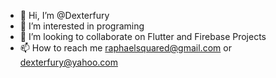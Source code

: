 - 👋 Hi, I’m @Dexterfury
- 👀 I’m interested in programing
- 💞️ I’m looking to collaborate on Flutter and Firebase Projects
- 📫 How to reach me raphaelsquared@gmail.com or dexterfury@yahoo.com

<!---
Dexterfury/Dexterfury is a ✨ special ✨ repository because its `README.md` (this file) appears on your GitHub profile.
You can click the Preview link to take a look at your changes.
--->
